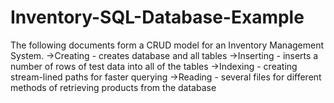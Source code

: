 # Inventory-SQL-Database-Example
The following documents form a CRUD model for an Inventory Management System. 
->Creating - creates database and all tables
->Inserting - inserts a number of rows of test data into all of the tables
->Indexing - creating stream-lined paths for faster querying
->Reading - several files for different methods of retrieving products from the database
